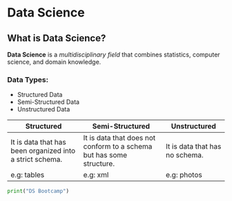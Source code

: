 # Data Science 
## What is Data Science?

**Data Science** is a *multidisciplinary field* that combines statistics, computer science, and domain knowledge.

### Data Types:  

- Structured Data 
- Semi-Structured Data 
- Unstructured Data


| **Structured** | **Semi-Structured** | **Unstructured**|
| --------- | --------- | ---------| 
|It is data that has been organized into a strict schema.| It is data that does not conform to a schema but has some structure. | It is data that has no schema. |
| e.g: tables | e.g: xml | e.g: photos | 

```python 
print("DS Bootcamp")
```
